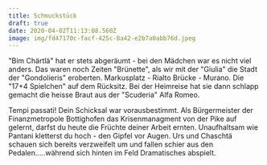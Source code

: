 ```yaml
---
title: Schmuckstück
draft: true
date: 2020-04-02T11:13:08.560Z
image: img/fd47170c-facf-425c-8a42-e2b7a0abb76d.jpeg
---
```

"Bim Chärtlä" hat er stets abgeräumt - bei den Mädchen war es nicht viel anders. Das waren noch Zeiten "Brünette", als wir mit der "Giulia" die Stadt der "Gondolieris" eroberten. Markusplatz - Rialto Brücke - Murano. Die "17+4 Spielchen" auf dem Rücksitz. Bei der Heimreise hat sie dann schlapp gemacht die heisse Braut aus der "Scuderia" Alfa Romeo.

Tempi passati! Dein Schicksal war vorausbestimmt. Als Bürgermeister der Finanzmetropole Bottighofen das Krisenmanagment von der Pike auf gelernt, darfst du heute die Früchte deiner Arbeit ernten. Unaufhaltsam wie Pantani kletterst du hoch - den Gipfel vor Augen. Urs und Chaschtä schauen sich bereits verzweifelt um und fallen schier aus den Pedalen.....während sich hinten im Feld Dramatisches abspielt.